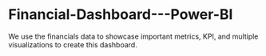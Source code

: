 # Financial-Dashboard---Power-BI
We use the financials data to showcase important metrics, KPI, and multiple visualizations to create this dashboard. 
